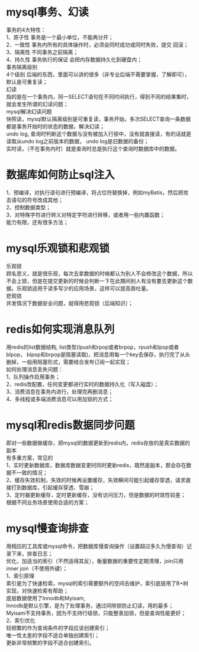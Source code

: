   # mysql事务、幻读  
  事务的4大特性：  
    1、原子性 事务是一个最小单位，不能再分开；  
    2、一致性  事务内所有的具体操作时，必须会同时成功或同时失败，提交 回滚；  
    3、隔离性 不同事务之前隔离；  
    4、持久性 事务执行的保证 会把内存数据持久化到硬盘内；  
  事务隔离级别  
    4个级别 后端的东西，里面可以讲的很多（非专业后端不需要掌握，了解即可），默认是可重复读；  
  幻读  
    指的是在一个事务内，同一SELECT语句在不同时间执行，得到不同的结果集时，就会发生所谓的幻读问题；  
    mysql解决幻读问题  
      快照读，mysql默认隔离级别是可重复读，事务开始，多次SELECT查询一条数据都是事务开始时的状态的数据，解决幻读；  
      undo log, 查询时判断这个数据与没有被加入行锁中，没有就直接读，有的话就是读取从undo log之前版本的数据， undo log是旧数据的备份；  
      实时读，（不在事务内时）就是查询时总是执行这个查询时数据库中的数据。  
  
# 数据库如何防止sql注入  
  1、预编译，对执行语句进行预编译，将占位符替换掉，例如myBatis，然后把攻击语句的符号改成其他；  
  2、控制数据类型；  
  3、对特殊字符进行转义对特定字符进行转移，或者用一些内置函数；  
  能力有限，还有很多方法；  
  
# mysql乐观锁和悲观锁  
  乐观锁  
    顾名思义，就是很乐观，每次去拿数据的时候都认为别人不会修改这个数据，所以不会上锁，但是在提交更新的时候会判断一下在此期间别人有没有要去更新这个数据。乐观锁适用于读多写少的应用场景，这样可以提高吞吐量。  
  悲观锁  
    并发情况下数据安全问题，就得用悲观锁（后端知识）；  
  
# redis如何实现消息队列  
  用redis的list数据结构, list类型(lpush和rpop或者brpop，rpush和lpop或者blpop， blpop和brpop是阻塞读取)，把消息用每一个key去保存，执行完了从头删掉，一般用阻塞形式，需要结合发布订阅一起实现；  
  如何处理消息丢失问题：    
    1、队列操作启用事务；  
    2、redis改配置，任何变更都进行实时的数据持久化（写入磁盘）；  
    3、消费消息在事务内进行，处理完再删消息；  
    4、多线程或多端消费消息可以用加锁的方式；  
  
# mysql和redis数据同步问题  
  即对一些数据做缓存，把mysql的数据更新到redis内，redis存放的是真实数据的副本  
  有多重方案，常见的  
    1、实时更新数据库，数据库数据变更时同时更新redis，既然是副本，那会存在数据不一致的情况；  
    2、缓存失效机制，失效的时候再设置缓存，失效瞬间可能引起缓存穿透，请求直接打到数据库，引起缓存穿透、雪崩；  
    3、定时器更新缓存，定时更新缓存，没有访问压力，但是数据的时效性较差；  
    根据不同业务场景使用合适的方案；  
  
# mysql慢查询排查  
  用相应的工具库或mysql命令，把数据库慢查询操作（设置超过多久为慢查询）记录下来，排查日志；  
  优化，加适当的索引（不然适得其反），衡量数据的重要性定期清理，join只用inner join（不使用外键）；  
  1、索引原理  
    索引是为了快速检索，mysql的索引需要额外的空间去维护，索引底层用了B+树实现，对快速检索有帮助；  
    底层数据使用了Innodb和Myisam,  
      Innodb是默认引擎，是为了处理事务，通过间隙锁防止幻读，用的最多；  
      Myisam不支持事务，因为不支持行级锁，只能整表加锁，但是查询性能更好；  
  2、索引优化  
    较频繁的作为查询条件的字段应该创建索引；  
    唯一性太差的字段不适合单独创建索引；  
    更新非常频繁的字段不适合创建索引。  
  